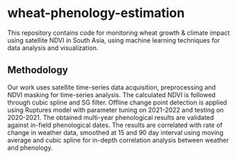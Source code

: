 # wheat-phenology-estimation
This repository contains code for monitoring wheat growth &amp; climate impact using satellite NDVI in South Asia, using machine learning techniques for data analysis and visualization.
## Methodology
Our work uses satellite time-series data acquisition, preprocessing and NDVI masking for time-series analysis. The calculated NDVI
is followed through cubic spline and SG filter. Offline change point detection is applied using Ruptures model with parameter
tuning on 2021-2022 and testing on 2020-2021. The obtained multi-year phenological results are validated against in-field
phenological dates. The results are correlated with rate of change in weather data, smoothed at 15 and 90 day interval using
moving average and cubic spline for in-depth correlation analysis between weather and phenology.
